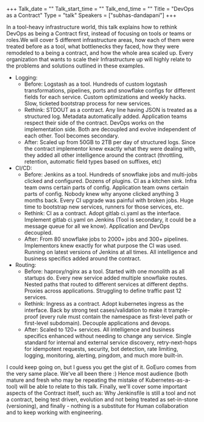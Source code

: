 +++
Talk_date = ""
Talk_start_time = ""
Talk_end_time = ""
Title = "DevOps as a Contract"
Type = "talk"
Speakers = ["subhas-dandapani"]
+++

In a tool-heavy infrastructure world, this talk explains  how to rethink DevOps as being a Contract first, instead of focusing on tools or teams or roles.We will cover 5 different infrastructure areas, how each of them were treated before as a tool, what bottlenecks they faced, how they were remodeled to a being a contract, and how the whole area scaled up.  Every organization that wants to scale their Infrastructure up will highly relate to the problems and solutions outlined in these examples.

* Logging: 
  * Before: Logstash as a tool.  Hundreds of custom logstash transformations, pipelines, ports and snowflake configs for  different fields for each service. Custom optimizations and weekly hacks. Slow, ticketed bootstrap process for new services.  
  * Rethink: STDOUT as a contract. Any line having JSON is treated as a structured log. Metadata automatically added. Application teams respect their side of the contract. DevOps works on the implementation side. Both are decoupled and evolve independent of each other. Tool becomes secondary.  
  * After: Scaled up from 50GB to 2TB per day of structured logs. Since the contract implementor knew exactly what they were dealing with, they added all other intelligence around the contract (throttling, retention, automatic field types based on suffixes, etc) 
* CI/CD:
  * Before: Jenkins as a tool. Hundreds of snowflake jobs and multi-jobs clicked and configured. Dozens of plugins. CI as a kitchen sink. Infra team owns certain parts of config.  Application team owns certain parts of config.  Nobody knew why anyone clicked anything 3 months back. Every CI upgrade was painful with broken jobs. Huge time to bootstrap new services, runners for those services, etc.  
  * Rethink: CI as a contract. Adopt gitlab ci.yaml as the interface. Implement gitlab ci.yaml on Jenkins (Tool is secondary, it could be a message queue for all we know). Application and DevOps decoupled.  
  * After: From 80 snowflake jobs to 2000+ jobs and 300+ pipelines.  Implementors knew exactly for what purpose the CI was used. Running on latest versions of Jenkins at all times. All intelligence and business specifics added around the contract.  
* Routing:
  * Before: haproxy/nginx as a tool. Started with one monolith as all startups do.  Every new service added multiple snowflake routes. Nested paths that routed to different services at different depths. Proxies across applications. Struggling to define traffic past 12 services.  
  * Rethink: Ingress as a contract.  Adopt kubernetes ingress as the interface. Back by strong test cases/validation to make it trample-proof (every rule must contain the namespace as first-level path or first-level subdomain). Decouple applications and devops.  
  * After: Scaled to 120+ services. All intelligence and business specifics enhanced without needing to change any service. Single standard for internal and external service discovery, retry-next-hops for idempotent requests, security, bot detection, rate limiting, logging, monitoring, alerting, pingdom, and much more built-in.  

I could keep going on, but I guess you get the gist of it. GoEuro comes from the very same place. We've all been there :) Hence most  audience (both mature and fresh who may be repeating the mistake of Kubernetes-as-a-tool) will be able to relate to this talk.  Finally, we'll cover some important aspects of the Contract itself, such as: Why Jenkinsfile is still a tool and not a contract, being test driven, evolution and not being treated as set-in-stone (versioning), and finally - nothing is a substitute for Human collaboration and to keep working with engineering.
